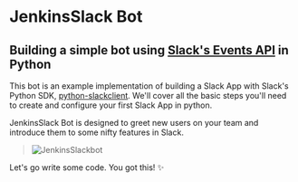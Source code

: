 # JenkinsSlack Bot
## Building a simple bot using [Slack's Events API](https://api.slack.com/events-api) in Python
This bot is an example implementation of building a Slack App with Slack's Python SDK, [python-slackclient](http://python-slackclient.readthedocs.io/en/latest/). We'll cover all the basic steps you'll need to create and configure your first Slack App in python.

JenkinsSlack Bot is designed to greet new users on your team and introduce them to some nifty features in Slack.

>![JenkinsSlackbot](https://s3.ap-south-1.amazonaws.com/jenkinsbot/ezgif.com-optimize.gif)

Let's go write some code. You got this! :sparkles:
